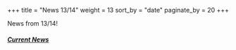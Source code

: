 +++
title = "News 13/14"
weight = 13
sort_by = "date"
paginate_by = 20
+++

News from 13/14!

##### [<i class="bi bi-bell-fill"></i> Current News](@/news/_index.md)
